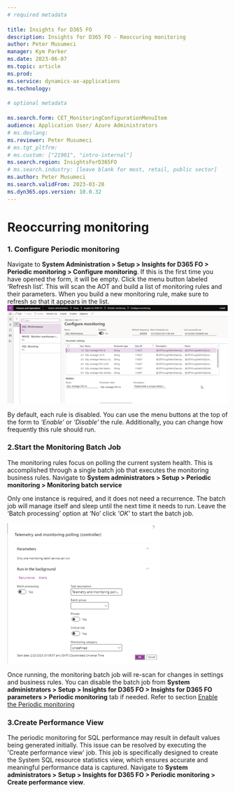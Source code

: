```yaml
---
# required metadata

title: Insights for D365 FO
description: Insights for D365 FO - Reoccuring monitoring
author: Peter Musumeci
manager: Kym Parker
ms.date: 2023-06-07
ms.topic: article
ms.prod: 
ms.service: dynamics-ax-applications
ms.technology: 

# optional metadata

ms.search.form: CET_MonitoringConfigurationMenuItem
audience: Application User/ Azure Administrators
# ms.devlang: 
ms.reviewer: Peter Musumeci
# ms.tgt_pltfrm: 
# ms.custom: ["21901", "intro-internal"]
ms.search.region: InsightsForD365FO
# ms.search.industry: [leave blank for most, retail, public sector]
ms.author: Peter Musumeci
ms.search.validFrom: 2023-03-28
ms.dyn365.ops.version: 10.0.32
---
```


# Reoccurring monitoring
### 1. Configure Periodic monitoring  
Navigate to **System Administration > Setup > Insights for D365 FO > Periodic monitoring > Configure monitoring**. If this is the first time you have opened the form, it will be empty. 
Click the menu button labeled ‘Refresh list’. This will scan the AOT and build a list of monitoring rules and their parameters. 
When you build a new monitoring rule, make sure to refresh so that it appears in the list.
![Configure_Periodic_monitoring](IMAGES/Configure_Periodic_monitoring.png)

By default, each rule is disabled. You can use the menu buttons at the top of the form to *‘Enable’* or *‘Disable’* the rule. Additionally, you can change how frequently this rule should run.


### 2.Start the Monitoring Batch Job
The monitoring rules focus on polling the current system health. This is accomplished through a single batch job that executes the monitoring business rules. Navigate to **System administrators > Setup > Periodic monitoring > Monitoring batch service**

Only one instance is required, and it does not need a recurrence. The batch job will manage itself and sleep until the next time it needs to run. Leave the ‘Batch processing’ option at ‘No’ click *'OK'* to start the batch job. 

![Monitoring_batch](IMAGES/Monitoring_batch.png)

Once running, the monitoring batch job will re-scan for changes in settings and business rules. You can disable the batch job from **System administrators > Setup > Insights for D365 FO > Insights for D365 FO parameters > Periodic monitoring** tab if needed. Refer to section [Enable the Periodic monitoring](Reoccurring_monitoring.md#1-enable-the-periodic-monitoring)

### 3.Create Performance View
The periodic monitoring for SQL performance may  result in default values being generated initially. This issue can be resolved by executing the 'Create performance view' job. This job is specifically designed to create the System SQL resource statistics view, which ensures accurate and meaningful performance data is captured. Navigate to **System administrators > Setup > Insights for D365 FO > Periodic monitoring > Create performance view**. 

